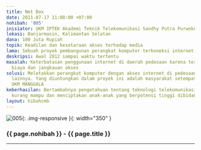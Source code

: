 ```yaml
---
title: Net Box
date: 2011-07-17 11:08:00 +07:00
nohibah: '005'
inisiator: UKM IPTEK Akademi Teknik Telekomunikasi Sandhy Putra Purwokerto (AKATEL)
lokasi: Banjarmasin, Kalimantan Selatan
dana: 100 Juta Rupiah
topik: Keadilan dan kesetaraan akses terhadap media
lama: Sebuah proyek pembangunan perangkat komputer terkoneksi internet di pedesaan
deskripsi: Awal 2012 sampai waktu tertentu
masalah: Keterbatasan penggunaan internet di daerah pedesaan karena terkendala oleh
  biaya dan jangkauan akses
solusi: Meletakkan perangkat komputer dengan akses internet di pedesaan dan tempat-tempat
  lainnya. Yang diuntungkan dalam proyek ini adalah masyarakat setempat dan AKATEL
  UKM MANGGALA
keberhasilan: Bertambahnya pengetahuan tentang teknologi telekomunikasi bagi masyarakat
  kurang mampu dan menciptakan anak-anak yang berpotensi tinggi dibidang tersebut
layout: hibahcmb
---
```


![005](/static/img/hibahcmb/005.png){: .img-responsive }{: width="350" }

### {{ page.nohibah }} - {{ page.title }}

---
